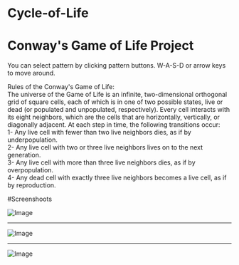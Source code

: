 # Cycle-of-Life 
# Conway's Game of Life Project
You can select pattern by clicking pattern buttons. W-A-S-D or arrow keys to move around. <br/>

Rules of the Conway's Game of Life: <br/>
    The universe of the Game of Life is an infinite, two-dimensional orthogonal grid of square cells, each of which is in one of two possible states, live or dead (or populated and unpopulated, respectively). Every cell interacts with its eight neighbors, which are the cells that are horizontally, vertically, or diagonally adjacent. At each step in time, the following transitions occur: <br/>
1- Any live cell with fewer than two live neighbors dies, as if by underpopulation. <br/>
2- Any live cell with two or three live neighbors lives on to the next generation. <br/>
3- Any live cell with more than three live neighbors dies, as if by overpopulation. <br/>
4- Any dead cell with exactly three live neighbors becomes a live cell, as if by reproduction. <br/>


#Screenshoots

 ![Image](https://github.com/user-attachments/assets/ac1e04c1-0198-4ba6-badd-06707312c7b9)

-------------------------------------------------------------------------------------------

![Image](https://github.com/user-attachments/assets/36bed64e-8434-4c9e-83af-05f26b07a4c9)

-------------------------------------------------------------------------------------------

![Image](https://github.com/user-attachments/assets/42fe4c06-30ad-46da-b138-7acda4944369)

